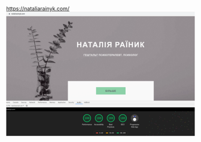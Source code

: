 https://nataliarainyk.com/ 
<img src="GoogleAuditResult100.png"
     alt="Google Audit Result = 100%"
     style="float: left; margin-right: 10px;" />
